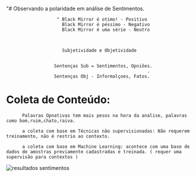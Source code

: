 "# Observando a polaridade em análise de Sentimentos.



                       " Black Mirror é otimo! - Positivo
                         Black Mirror é péssimo - Negativo
                         Black Mirror é uma série - Neutro
                                                           
                                                           

                         Subjetividade e Objetividade
                                                              
                                                              
                      Sentenças Sub = Sentimentos, Opniões.
                                                         .
                      Sentenças Obj - Informalçoes, Fatos. 
                                                         
                                                         

# Coleta de Conteúdo: 

          Palavras Opnativas tem mais pesos na hora da analise, palavras como bom,ruim,chato,raiva.
               
          a coleta com base em Técnicas não supervisionadas: Não requerem treinamento, não é restrio ao contexto.

          a coleta com base em Machine Learning: acontece com uma base de dados de amostras previamente cadastradas e treinada. ( requer uma supervisão para contextos )













![resultados sentimentos](https://user-images.githubusercontent.com/79919310/200978062-a75c27f9-2187-4e52-a226-51ad0087b670.JPG)
